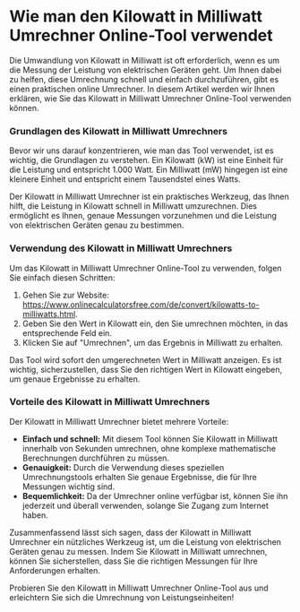 Wie man den Kilowatt in Milliwatt Umrechner Online-Tool verwendet
=================================================================

Die Umwandlung von Kilowatt in Milliwatt ist oft erforderlich, wenn es um die Messung der Leistung von elektrischen Geräten geht. Um Ihnen dabei zu helfen, diese Umrechnung schnell und einfach durchzuführen, gibt es einen praktischen online Umrechner. In diesem Artikel werden wir Ihnen erklären, wie Sie das Kilowatt in Milliwatt Umrechner Online-Tool verwenden können.

### Grundlagen des Kilowatt in Milliwatt Umrechners

Bevor wir uns darauf konzentrieren, wie man das Tool verwendet, ist es wichtig, die Grundlagen zu verstehen. Ein Kilowatt (kW) ist eine Einheit für die Leistung und entspricht 1.000 Watt. Ein Milliwatt (mW) hingegen ist eine kleinere Einheit und entspricht einem Tausendstel eines Watts.

Der Kilowatt in Milliwatt Umrechner ist ein praktisches Werkzeug, das Ihnen hilft, die Leistung in Kilowatt schnell in Milliwatt umzurechnen. Dies ermöglicht es Ihnen, genaue Messungen vorzunehmen und die Leistung von elektrischen Geräten genau zu bestimmen.

### Verwendung des Kilowatt in Milliwatt Umrechners

Um das Kilowatt in Milliwatt Umrechner Online-Tool zu verwenden, folgen Sie einfach diesen Schritten:

1. Gehen Sie zur Website: <https://www.onlinecalculatorsfree.com/de/convert/kilowatts-to-milliwatts.html>.
2. Geben Sie den Wert in Kilowatt ein, den Sie umrechnen möchten, in das entsprechende Feld ein.
3. Klicken Sie auf "Umrechnen", um das Ergebnis in Milliwatt zu erhalten.

Das Tool wird sofort den umgerechneten Wert in Milliwatt anzeigen. Es ist wichtig, sicherzustellen, dass Sie den richtigen Wert in Kilowatt eingeben, um genaue Ergebnisse zu erhalten.

### Vorteile des Kilowatt in Milliwatt Umrechners

Der Kilowatt in Milliwatt Umrechner bietet mehrere Vorteile:

- **Einfach und schnell:** Mit diesem Tool können Sie Kilowatt in Milliwatt innerhalb von Sekunden umrechnen, ohne komplexe mathematische Berechnungen durchführen zu müssen.
- **Genauigkeit:** Durch die Verwendung dieses speziellen Umrechnungstools erhalten Sie genaue Ergebnisse, die für Ihre Messungen wichtig sind.
- **Bequemlichkeit:** Da der Umrechner online verfügbar ist, können Sie ihn jederzeit und überall verwenden, solange Sie Zugang zum Internet haben.

Zusammenfassend lässt sich sagen, dass der Kilowatt in Milliwatt Umrechner ein nützliches Werkzeug ist, um die Leistung von elektrischen Geräten genau zu messen. Indem Sie Kilowatt in Milliwatt umrechnen, können Sie sicherstellen, dass Sie die richtigen Messungen für Ihre Anforderungen erhalten.

Probieren Sie den Kilowatt in Milliwatt Umrechner Online-Tool aus und erleichtern Sie sich die Umrechnung von Leistungseinheiten!